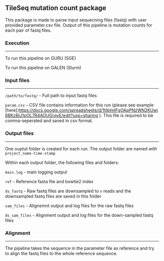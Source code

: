 ## TileSeq mutation count package

This package is made to parse input sequecning files (fastq) with user provided parameter.csv file.
Output of this pipeline is mutation counts for each pair of fastq files. 

### Execution
---

To run this pipeline on GURU (SGE)


To run this pipeline on GALEN (Slurm)


### Input files
---

`/path/to/fastq/` - Full path to input fastq files 

`param.csv` - CSV file contains information for this run (please see example
[here]:https://docs.google.com/spreadsheets/d/1tIblmIFgOApPNzWN2KUwj8BKzBiJ1pOL7R4AOUGrqvE/edit?usp=sharing ).
This file is required to be comma-seperated and saved in csv format. 


### Output files
---

One ouptut folder is created for each run. The output folder are named with `project_name-time-stamp`

Within each output folder, the following files and folders:

`main.log` - main logging output 

`ref` - Reference fasta file and bowtie2 index

`ds_fastq` - Raw fastq files are downsampled to `n` reads and the downsampled fastq files are saved
in this folder

`sam_files` - Alignemnt output and log files for the raw fastq files

`ds_sam_files` - Alignment output and log files for the down-sampled fastq files


### Alignment
---

The pipeline takes the sequence in the parameter file as reference and try to align the fastq files
to the whole reference sequence. 
